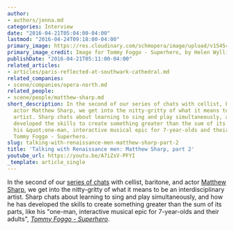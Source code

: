 ```yaml
---
author:
- authors/jenna.md
categories: Interview
date: "2016-04-21T05:04:00-04:00"
lastmod: "2016-04-24T09:18:00-04:00"
primary_image: https://res.cloudinary.com/schmopera/image/upload/v1545409169/media/webhook-uploads/1461233992325/2016-04-21---Tommy-Foggo.jpg.jpg
primary_image_credit: Image for Tommy Foggo - Superhero, by Helen Wyllie.
publishDate: "2016-04-21T05:11:00-04:00"
related_articles:
- articles/paris-reflected-at-southwark-cathedral.md
related_companies:
- scene/companies/opera-north.md
related_people:
- scene/people/matthew-sharp.md
short_description: In the second of our series of chats with cellist, baritone, and
  actor Matthew Sharp, we get into the nitty-gritty of what it means to be an interdisciplinary
  artist. Sharp chats about learning to sing and play simultaneously, and how he has
  developed the skills to create something greater than the sum of its parts, like
  his &quot;one-man, interactive musical epic for 7-year-olds and their adults&quot;,
  Tommy Foggo - Superhero.
slug: talking-with-renaissance-men-matthew-sharp-part-2
title: 'Talking with Renaissance men: Matthew Sharp, part 2'
youtube_url: https://youtu.be/A7iZsV-PFYI
_template: article_single
---
```


In the second of our [series of chats](/talking-with-renaissance-men-matthew-sharp/) with cellist, baritone, and actor [Matthew Sharp](/scene/people/matthew-sharp/), we get into the nitty-gritty of what it means to be an interdisciplinary artist. Sharp chats about learning to sing and play simultaneously, and how he has developed the skills to create something greater than the sum of its parts, like his "one-man, interactive musical epic for 7-year-olds and their adults", [*Tommy Foggo - Superhero*](https://www.youtube.com/watch?v=_IEiNAWVdQo).
